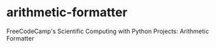 # arithmetic-formatter
FreeCodeCamp's Scientific Computing with Python Projects: Arithmetic Formatter
